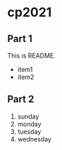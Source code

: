 # cp2021

## Part 1
This is README.
- item1
- item2

## Part 2
1. sunday
1. monday
1. tuesday
1. wednesday 
